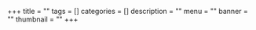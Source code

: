 +++
title = ""
tags = []
categories = []
description = ""
menu = ""
banner = ""
thumbnail = ""
+++

<!--more-->
